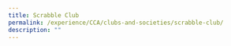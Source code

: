 ```yaml
---
title: Scrabble Club
permalink: /experience/CCA/clubs-and-societies/scrabble-club/
description: ""
---
```

